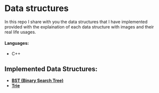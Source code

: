 # Data structures
In this repo I share with you the data structures that I have implemented provided with the explaination of each data structure with images and their real life usages.

#### Languages:
- C++

## Implemented Data Structures:
- **[BST (Binary Search Tree)](https://github.com/ab-elhaddad/Data-structures/tree/main/BST%20(Binary%20Search%20Tree))**
- **[Trie](https://github.com/ab-elhaddad/Data-structures/tree/main/Trie)**
